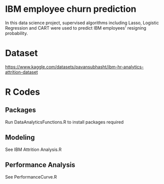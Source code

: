# IBM employee churn prediction
In this data science project, supervised algorithms including Lasso, Logistic Regression and CART were used to predict IBM employees' resigning probability.

# Dataset
https://www.kaggle.com/datasets/pavansubhasht/ibm-hr-analytics-attrition-dataset

# R Codes
## Packages
Run DataAnalyticsFunctions.R to install packages required
## Modeling
See IBM Attrition Analysis.R
## Performance Analysis
See PerformanceCurve.R
